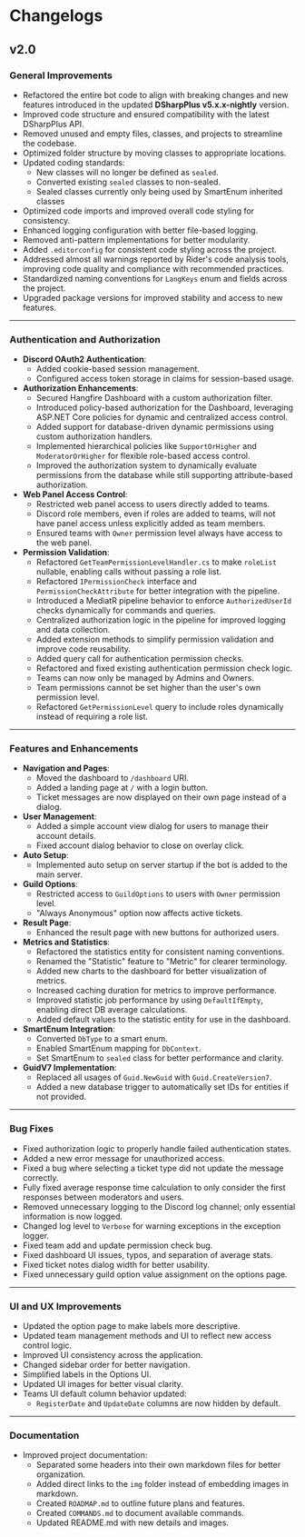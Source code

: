# **Changelogs**

## **v2.0**

### **General Improvements**
- Refactored the entire bot code to align with breaking changes and new features introduced in the updated **DSharpPlus v5.x.x-nightly** version.
- Improved code structure and ensured compatibility with the latest DSharpPlus API.
- Removed unused and empty files, classes, and projects to streamline the codebase.
- Optimized folder structure by moving classes to appropriate locations.
- Updated coding standards:
  - New classes will no longer be defined as `sealed`.
  - Converted existing `sealed` classes to non-sealed.
  - Sealed classes currently only being used by SmartEnum inherited classes
- Optimized code imports and improved overall code styling for consistency.
- Enhanced logging configuration with better file-based logging.
- Removed anti-pattern implementations for better modularity.
- Added `.editorconfig` for consistent code styling across the project.
- Addressed almost all warnings reported by Rider's code analysis tools, improving code quality and compliance with recommended practices.
- Standardized naming conventions for `LangKeys` enum and fields across the project.
- Upgraded package versions for improved stability and access to new features.

---

### **Authentication and Authorization**
- **Discord OAuth2 Authentication**:
  - Added cookie-based session management.
  - Configured access token storage in claims for session-based usage.
- **Authorization Enhancements**:
  - Secured Hangfire Dashboard with a custom authorization filter.
  - Introduced policy-based authorization for the Dashboard, leveraging ASP.NET Core policies for dynamic and centralized access control.
  - Added support for database-driven dynamic permissions using custom authorization handlers.
  - Implemented hierarchical policies like `SupportOrHigher` and `ModeratorOrHigher` for flexible role-based access control.
  - Improved the authorization system to dynamically evaluate permissions from the database while still supporting attribute-based authorization.
- **Web Panel Access Control**:
  - Restricted web panel access to users directly added to teams.
  - Discord role members, even if roles are added to teams, will not have panel access unless explicitly added as team members.
  - Ensured teams with `Owner` permission level always have access to the web panel.
- **Permission Validation**:
  - Refactored `GetTeamPermissionLevelHandler.cs` to make `roleList` nullable, enabling calls without passing a role list.
  - Refactored `IPermissionCheck` interface and `PermissionCheckAttribute` for better integration with the pipeline.
  - Introduced a MediatR pipeline behavior to enforce `AuthorizedUserId` checks dynamically for commands and queries.
  - Centralized authorization logic in the pipeline for improved logging and data collection.
  - Added extension methods to simplify permission validation and improve code reusability.
  - Added query call for authentication permission checks.
  - Refactored and fixed existing authentication permission check logic.
  - Teams can now only be managed by Admins and Owners.
  - Team permissions cannot be set higher than the user's own permission level.
  - Refactored `GetPermissionLevel` query to include roles dynamically instead of requiring a role list.

---

### **Features and Enhancements**
- **Navigation and Pages**:
  - Moved the dashboard to `/dashboard` URI.
  - Added a landing page at `/` with a login button.
  - Ticket messages are now displayed on their own page instead of a dialog.
- **User Management**:
  - Added a simple account view dialog for users to manage their account details.
  - Fixed account dialog behavior to close on overlay click.
- **Auto Setup**:
  - Implemented auto setup on server startup if the bot is added to the main server.
- **Guild Options**:
  - Restricted access to `GuildOptions` to users with `Owner` permission level.
  - "Always Anonymous" option now affects active tickets.
- **Result Page**:
  - Enhanced the result page with new buttons for authorized users.
- **Metrics and Statistics**:
  - Refactored the statistics entity for consistent naming conventions.
  - Renamed the "Statistic" feature to "Metric" for clearer terminology.
  - Added new charts to the dashboard for better visualization of metrics.
  - Increased caching duration for metrics to improve performance.
  - Improved statistic job performance by using `DefaultIfEmpty`, enabling direct DB average calculations.
  - Added default values to the statistic entity for use in the dashboard.
- **SmartEnum Integration**:
  - Converted `DbType` to a smart enum.
  - Enabled SmartEnum mapping for `DbContext`.
  - Set SmartEnum to `sealed` class for better performance and clarity.
- **GuidV7 Implementation**:
  - Replaced all usages of `Guid.NewGuid` with `Guid.CreateVersion7`.
  - Added a new database trigger to automatically set IDs for entities if not provided.

---

### **Bug Fixes**
- Fixed authorization logic to properly handle failed authentication states.
- Added a new error message for unauthorized access.
- Fixed a bug where selecting a ticket type did not update the message correctly.
- Fully fixed average response time calculation to only consider the first responses between moderators and users.
- Removed unnecessary logging to the Discord log channel; only essential information is now logged.
- Changed log level to `Verbose` for warning exceptions in the exception logger.
- Fixed team add and update permission check bug.
- Fixed dashboard UI issues, typos, and separation of average stats.
- Fixed ticket notes dialog width for better usability.
- Fixed unnecessary guild option value assignment on the options page.

---

### **UI and UX Improvements**
- Updated the option page to make labels more descriptive.
- Updated team management methods and UI to reflect new access control logic.
- Improved UI consistency across the application.
- Changed sidebar order for better navigation.
- Simplified labels in the Options UI.
- Updated UI images for better visual clarity.
- Teams UI default column behavior updated:
  - `RegisterDate` and `UpdateDate` columns are now hidden by default.

---

### **Documentation**
- Improved project documentation:
  - Separated some headers into their own markdown files for better organization.
  - Added direct links to the `img` folder instead of embedding images in markdown.
  - Created `ROADMAP.md` to outline future plans and features.
  - Created `COMMANDS.md` to document available commands.
  - Updated README.md with new details and images.
